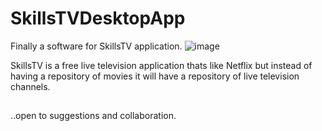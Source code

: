 # SkillsTVDesktopApp
Finally a software for SkillsTV application.
![image](https://github.com/skills59/SkillsTVDesktopApp/assets/56154525/3e839f36-b4b2-41af-899d-21d9d339c744)

SkillsTV is a free live television application thats like Netflix but instead of 
having a repository of movies it will have a repository of live television channels.

## 

..open to suggestions and collaboration.
